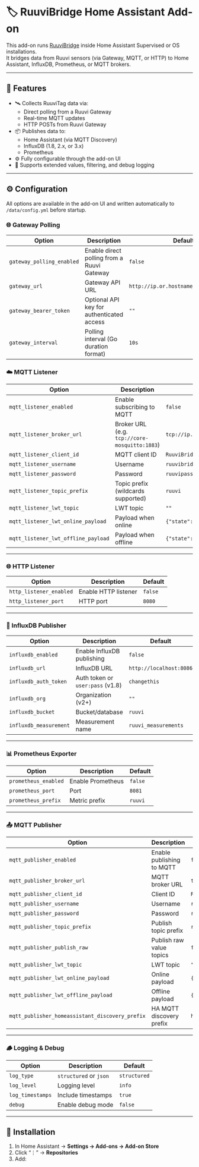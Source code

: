 # 🏷️ RuuviBridge Home Assistant Add-on

This add-on runs [RuuviBridge](https://github.com/Scrin/RuuviBridge) inside Home Assistant Supervised or OS installations.  
It bridges data from Ruuvi sensors (via Gateway, MQTT, or HTTP) to Home Assistant, InfluxDB, Prometheus, or MQTT brokers.

---

## 🧩 Features

- 🛰️ Collects RuuviTag data via:
  - Direct polling from a Ruuvi Gateway
  - Real-time MQTT updates
  - HTTP POSTs from Ruuvi Gateway
- 📦 Publishes data to:
  - Home Assistant (via MQTT Discovery)
  - InfluxDB (1.8, 2.x, or 3.x)
  - Prometheus
- ⚙️ Fully configurable through the add-on UI
- 🧠 Supports extended values, filtering, and debug logging

---

## ⚙️ Configuration

All options are available in the add-on UI and written automatically to `/data/config.yml` before startup.

### 🌐 Gateway Polling
| Option | Description | Default |
|--------|--------------|----------|
| `gateway_polling_enabled` | Enable direct polling from a Ruuvi Gateway | `false` |
| `gateway_url` | Gateway API URL | `http://ip.or.hostname.of.the.gateway` |
| `gateway_bearer_token` | Optional API key for authenticated access | `""` |
| `gateway_interval` | Polling interval (Go duration format) | `10s` |

### ☁️ MQTT Listener
| Option | Description | Default |
|--------|--------------|----------|
| `mqtt_listener_enabled` | Enable subscribing to MQTT | `false` |
| `mqtt_listener_broker_url` | Broker URL (e.g. `tcp://core-mosquitto:1883`) | `tcp://ip.or.hostname:1883` |
| `mqtt_listener_client_id` | MQTT client ID | `RuuviBridgeListener` |
| `mqtt_listener_username` | Username | `ruuvibridge` |
| `mqtt_listener_password` | Password | `ruuvipassword` |
| `mqtt_listener_topic_prefix` | Topic prefix (wildcards supported) | `ruuvi` |
| `mqtt_listener_lwt_topic` | LWT topic | `""` |
| `mqtt_listener_lwt_online_payload` | Payload when online | `{"state":"online"}` |
| `mqtt_listener_lwt_offline_payload` | Payload when offline | `{"state":"offline"}` |

---

### 🌐 HTTP Listener
| Option | Description | Default |
|--------|--------------|----------|
| `http_listener_enabled` | Enable HTTP listener | `false` |
| `http_listener_port` | HTTP port | `8080` |

---

### 🧮 InfluxDB Publisher
| Option | Description | Default |
|--------|--------------|----------|
| `influxdb_enabled` | Enable InfluxDB publishing | `false` |
| `influxdb_url` | InfluxDB URL | `http://localhost:8086` |
| `influxdb_auth_token` | Auth token or `user:pass` (v1.8) | `changethis` |
| `influxdb_org` | Organization (v2+) | `""` |
| `influxdb_bucket` | Bucket/database | `ruuvi` |
| `influxdb_measurement` | Measurement name | `ruuvi_measurements` |

---

### 📊 Prometheus Exporter
| Option | Description | Default |
|--------|--------------|----------|
| `prometheus_enabled` | Enable Prometheus | `false` |
| `prometheus_port` | Port | `8081` |
| `prometheus_prefix` | Metric prefix | `ruuvi` |

---

### 📤 MQTT Publisher
| Option | Description | Default |
|--------|--------------|----------|
| `mqtt_publisher_enabled` | Enable publishing to MQTT | `false` |
| `mqtt_publisher_broker_url` | MQTT broker URL | `tcp://ip.or.hostname:1883` |
| `mqtt_publisher_client_id` | Client ID | `RuuviBridgePublisher` |
| `mqtt_publisher_username` | Username | `ruuvibridge` |
| `mqtt_publisher_password` | Password | `ruuvipassword` |
| `mqtt_publisher_topic_prefix` | Publish topic prefix | `ruuvibridge` |
| `mqtt_publisher_publish_raw` | Publish raw value topics | `false` |
| `mqtt_publisher_lwt_topic` | LWT topic | `""` |
| `mqtt_publisher_lwt_online_payload` | Online payload | `{"state":"online"}` |
| `mqtt_publisher_lwt_offline_payload` | Offline payload | `{"state":"offline"}` |
| `mqtt_publisher_homeassistant_discovery_prefix` | HA MQTT discovery prefix | `homeassistant` |

---

### 🪵 Logging & Debug
| Option | Description | Default |
|--------|--------------|----------|
| `log_type` | `structured` or `json` | `structured` |
| `log_level` | Logging level | `info` |
| `log_timestamps` | Include timestamps | `true` |
| `debug` | Enable debug mode | `false` |

---

## 🚀 Installation

1. In Home Assistant → **Settings → Add-ons → Add-on Store**
2. Click “⋮” → **Repositories**
3. Add: